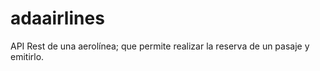 # adaairlines
API Rest  de una aerolínea; que permite realizar la reserva de un pasaje y emitirlo. 
